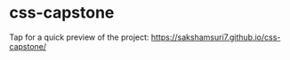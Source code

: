 # css-capstone

Tap for a quick preview of the project: https://sakshamsuri7.github.io/css-capstone/
